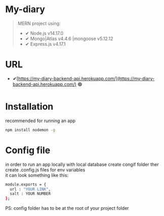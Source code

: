 # My-diary
> MERN project using:
> - ✔ Node.js v14.17.0
> - ✔ Mongo|Atlas v4.4.6 |mongoose v5.12.12
> - ✔ Express.js v4.17.1

# URL
- ✔[https://my-diary-backend-api.herokuapp.com/](https://my-diary-backend-api.herokuapp.com/) 🟢 
# Installation

 recommended for running an app
 ```bash
npm install nodemon -g
 ```
 
  # Config file

 in order to run an app locally with local database create congif folder
 ther create .config.js files for env variables <br/>
 it can look something like this:
  ```bash
module.exports = {
    url : "YOUR LINK",
    salt : YOUR NUMBER
  };
 ```
 PS: config folder has to be at the root of your project folder
